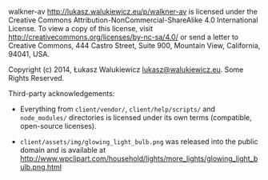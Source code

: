 walkner-av <http://lukasz.walukiewicz.eu/p/walkner-av> is licensed under the Creative Commons Attribution-NonCommercial-ShareAlike 4.0 International License.
To view a copy of this license, visit http://creativecommons.org/licenses/by-nc-sa/4.0/ or send a letter to Creative Commons, 444 Castro Street, Suite 900, Mountain View, California, 94041, USA.

Copyright (c) 2014, Łukasz Walukiewicz <lukasz@walukiewicz.eu>. Some Rights Reserved.

Third-party acknowledgements:

  - Everything from `client/vendor/`, `client/help/scripts/` and `node_modules/`
    directories is licensed under its own terms (compatible, open-source licenses).

  - `client/assets/img/glowing_light_bulb.png` was released into the public domain and is available at
    http://www.wpclipart.com/household/lights/more_lights/glowing_light_bulb.png.html
